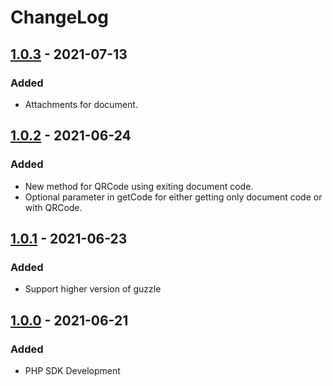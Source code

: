 # ChangeLog

## [1.0.3] - 2021-07-13

### Added
* Attachments for document.

## [1.0.2] - 2021-06-24

### Added
* New method for QRCode using exiting document code.
* Optional parameter in getCode for either getting only document code or with QRCode.

## [1.0.1] - 2021-06-23

### Added
* Support higher version of guzzle

## [1.0.0] - 2021-06-21

### Added
* PHP SDK Development

[1.0.0]: https://github.com/sendmyinvoices/api-php/releases/tag/1.0.0
[1.0.1]: https://github.com/sendmyinvoices/api-php/releases/tag/1.0.1
[1.0.2]: https://github.com/sendmyinvoices/api-php/releases/tag/1.0.2
[1.0.3]: https://github.com/sendmyinvoices/api-php/releases/tag/1.0.3
